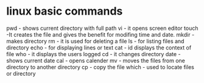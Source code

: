 # linux basic commands
pwd - shows current directory with full path
vi  - it opens screen editor
touch -It creates the file and gives the benefit for modifing time and date.
mkdir - makes directory
rm - it is used for deleting a file
ls - for listing files and directory
echo - for displaying lines or text
cat - id displays the context of file
who - it displays the users logged
cd - it changes directory
date - shows current date
cal - opens calender
mv - moves the files from one directory to another directory
cp - copy the file
which - used to locate files or directory
